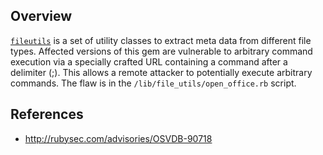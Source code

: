 ## Overview
[`fileutils`](https://rubygems.org/gems/fileutils) is a set of utility classes to extract meta data from different file types.
Affected versions of this gem are vulnerable to arbitrary command execution via a specially crafted URL containing a command after a delimiter (;). This allows a remote attacker to potentially execute arbitrary commands. The flaw is in the `/lib/file_utils/open_office.rb` script.

## References
- http://rubysec.com/advisories/OSVDB-90718
